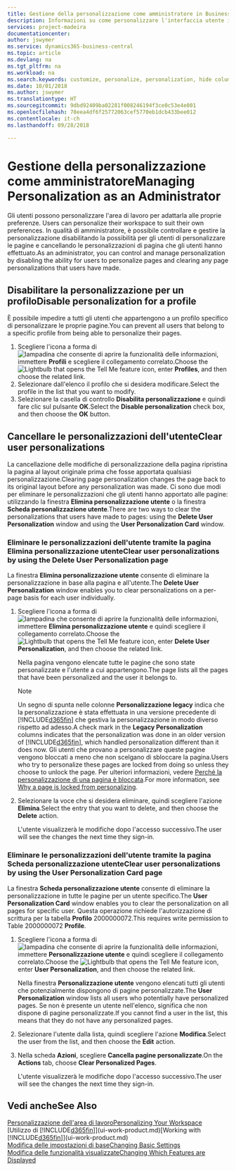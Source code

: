 ```yaml
---
title: Gestione della personalizzazione come amministratore in Business Central | Documenti Microsoft
description: Informazioni su come personalizzare l'interfaccia utente in base alle esigenze professionali.
services: project-madeira
documentationcenter: 
author: jswymer
ms.service: dynamics365-business-central
ms.topic: article
ms.devlang: na
ms.tgt_pltfrm: na
ms.workload: na
ms.search.keywords: customize, personalize, personalization, hide columns, remove fields, move fields
ms.date: 10/01/2018
ms.author: jswymer
ms.translationtype: HT
ms.sourcegitcommit: 9dbd92409ba02281f008246194f3ce0c53e4e001
ms.openlocfilehash: 78eea4df6f25772063cef5770eb1dcb433bee012
ms.contentlocale: it-ch
ms.lasthandoff: 09/28/2018

---
```

# <a name="managing-personalization-as-an-administrator"></a><span data-ttu-id="c33e8-103">Gestione della personalizzazione come amministratore</span><span class="sxs-lookup"><span data-stu-id="c33e8-103">Managing Personalization as an Administrator</span></span>
<span data-ttu-id="c33e8-104"><!--NAV in the Web client--> Gli utenti possono personalizzare l'area di lavoro per adattarla alle proprie preferenze.</span><span class="sxs-lookup"><span data-stu-id="c33e8-104"><!--NAV in the Web client--> Users can personalize their workspace to suit their own preferences.</span></span> <span data-ttu-id="c33e8-105">In qualità di amministratore, è possibile controllare e gestire la personalizzazione disabilitando la possibilità per gli utenti di personalizzare le pagine e cancellando le personalizzazioni di pagina che gli utenti hanno effettuato.</span><span class="sxs-lookup"><span data-stu-id="c33e8-105">As an administrator, you can control and manage personalization by disabling the ability for users to personalize pages and clearing any page personalizations that users have made.</span></span>

## <a name="disable-personalization-for-a-profile"></a><span data-ttu-id="c33e8-106">Disabilitare la personalizzazione per un profilo</span><span class="sxs-lookup"><span data-stu-id="c33e8-106">Disable personalization for a profile</span></span>
<span data-ttu-id="c33e8-107">È possibile impedire a tutti gli utenti che appartengono a un profilo specifico di personalizzare le proprie pagine.</span><span class="sxs-lookup"><span data-stu-id="c33e8-107">You can prevent all users that belong to a specific profile from being able to personalize their pages.</span></span>
1.  <span data-ttu-id="c33e8-108">Scegliere l'icona a forma di ![lampadina che consente di aprire la funzionalità delle informazioni](media/ui-search/search_small.png "Informazioni sull'operazione che si desidera eseguire"), immettere **Profili** e scegliere il collegamento correlato.</span><span class="sxs-lookup"><span data-stu-id="c33e8-108">Choose the ![Lightbulb that opens the Tell Me feature](media/ui-search/search_small.png "Tell me what you want to do") icon, enter **Profiles**, and then choose the related link.</span></span>
2.  <span data-ttu-id="c33e8-109">Selezionare dall'elenco il profilo che si desidera modificare.</span><span class="sxs-lookup"><span data-stu-id="c33e8-109">Select the profile in the list that you want to modify.</span></span>
3. <span data-ttu-id="c33e8-110">Selezionare la casella di controllo **Disabilita personalizzazione** e quindi fare clic sul pulsante **OK**.</span><span class="sxs-lookup"><span data-stu-id="c33e8-110">Select the **Disable personalization** check box, and then choose the **OK** button.</span></span>

## <a name="clear-user-personalizations"></a><span data-ttu-id="c33e8-111">Cancellare le personalizzazioni dell'utente</span><span class="sxs-lookup"><span data-stu-id="c33e8-111">Clear user personalizations</span></span>

<span data-ttu-id="c33e8-112">La cancellazione delle modifiche di personalizzazione della pagina ripristina la pagina al layout originale prima che fosse apportata qualsiasi personalizzazione.</span><span class="sxs-lookup"><span data-stu-id="c33e8-112">Clearing page personalization changes the page back to its original layout before any personalization was made.</span></span> <span data-ttu-id="c33e8-113">Ci sono due modi per eliminare le personalizzazioni che gli utenti hanno apportato alle pagine: utilizzando la finestra **Elimina personalizzazione utente** o la finestra **Scheda personalizzazione utente**.</span><span class="sxs-lookup"><span data-stu-id="c33e8-113">There are two ways to clear the personalizations that users have made to pages: using the **Delete User Personalization** window and using the **User Personalization Card** window.</span></span>

### <a name="clear-user-personalizations-by-using-the-delete-user-personalization-page"></a><span data-ttu-id="c33e8-114">Eliminare le personalizzazioni dell'utente tramite la pagina Elimina personalizzazione utente</span><span class="sxs-lookup"><span data-stu-id="c33e8-114">Clear user personalizations by using the Delete User Personalization page</span></span>

<span data-ttu-id="c33e8-115">La finestra **Elimina personalizzazione utente** consente di eliminare la personalizzazione in base alla pagina e all'utente.</span><span class="sxs-lookup"><span data-stu-id="c33e8-115">The **Delete User Personalization** window enables you to clear personalizations on a per-page basis for each user individually.</span></span>

1.  <span data-ttu-id="c33e8-116">Scegliere l'icona a forma di ![lampadina che consente di aprire la funzionalità delle informazioni](media/ui-search/search_small.png "Informazioni sull'operazione che si desidera eseguire"), immettere **Elimina personalizzazione utente** e quindi scegliere il collegamento correlato.</span><span class="sxs-lookup"><span data-stu-id="c33e8-116">Choose the ![Lightbulb that opens the Tell Me feature](media/ui-search/search_small.png "Tell me what you want to do") icon, enter **Delete User Personalization**, and then choose the related link.</span></span>

    <span data-ttu-id="c33e8-117">Nella pagina vengono elencate tutte le pagine che sono state personalizzate e l'utente a cui appartengono.</span><span class="sxs-lookup"><span data-stu-id="c33e8-117">The page lists all the pages that have been personalized and the user it belongs to.</span></span>

    >[!NOTE]
    > <span data-ttu-id="c33e8-118">Un segno di spunta nelle colonne **Personalizzazione legacy** indica che la personalizzazione è stata effettuata in una versione precedente di [!INCLUDE[d365fin](includes/d365fin_md.md)] che gestiva la personalizzazione in modo diverso rispetto ad adesso.</span><span class="sxs-lookup"><span data-stu-id="c33e8-118">A check mark in the **Legacy Personalization** columns indicates that the personalization was done in an older version of [!INCLUDE[d365fin](includes/d365fin_md.md)], which handled personalization different than it does now.</span></span> <span data-ttu-id="c33e8-119">Gli utenti che provano a personalizzare queste pagine vengono bloccati a meno che non scelgano di sbloccare la pagina.</span><span class="sxs-lookup"><span data-stu-id="c33e8-119">Users who try to personalize these pages are locked from doing so unless they choose to unlock the page.</span></span> <span data-ttu-id="c33e8-120">Per ulteriori informazioni, vedere [Perché la personalizzazione di una pagina è bloccata](ui-personalization-locked.md).</span><span class="sxs-lookup"><span data-stu-id="c33e8-120">For more information, see [Why a page is locked from personalizing](ui-personalization-locked.md).</span></span>

2. <span data-ttu-id="c33e8-121">Selezionare la voce che si desidera eliminare, quindi scegliere l'azione **Elimina**.</span><span class="sxs-lookup"><span data-stu-id="c33e8-121">Select the entry that you want to delete, and then choose the **Delete** action.</span></span>

    <span data-ttu-id="c33e8-122">L'utente visualizzerà le modifiche dopo l'accesso successivo.</span><span class="sxs-lookup"><span data-stu-id="c33e8-122">The user will see the changes the next time they sign-in.</span></span>

### <a name="clear-user-personalizations-by-using-the-user-personalization-card-page"></a><span data-ttu-id="c33e8-123">Eliminare le personalizzazioni dell'utente tramite la pagina Scheda personalizzazione utente</span><span class="sxs-lookup"><span data-stu-id="c33e8-123">Clear user personalizations by using the User Personalization Card page</span></span>

<span data-ttu-id="c33e8-124">La finestra **Scheda personalizzazione utente** consente di eliminare la personalizzazione in tutte le pagine per un utente specifico.</span><span class="sxs-lookup"><span data-stu-id="c33e8-124">The **User Personalization Card** window enables you to clear the personalization on all pages for specific user.</span></span> <span data-ttu-id="c33e8-125">Questa operazione richiede l'autorizzazione di scrittura per la tabella **Profilo** 2000000072.</span><span class="sxs-lookup"><span data-stu-id="c33e8-125">This requires write permission to Table 2000000072 **Profile**.</span></span>

1.  <span data-ttu-id="c33e8-126">Scegliere l'icona a forma di ![lampadina che consente di aprire la funzionalità delle informazioni](media/ui-search/search_small.png "Informazioni sull'operazione che si desidera eseguire"), immettere **Personalizzazione utente** e quindi scegliere il collegamento correlato.</span><span class="sxs-lookup"><span data-stu-id="c33e8-126">Choose the ![Lightbulb that opens the Tell Me feature](media/ui-search/search_small.png "Tell me what you want to do") icon, enter **User Personalization**, and then choose the related link.</span></span>

    <span data-ttu-id="c33e8-127">Nella finestra **Personalizzazione utente** vengono elencati tutti gli utenti che potenzialmente dispongono di pagine personalizzate.</span><span class="sxs-lookup"><span data-stu-id="c33e8-127">The **User Personalization** window lists all users who potentially have personalized pages.</span></span> <span data-ttu-id="c33e8-128">Se non è presente un utente nell'elenco, significa che non dispone di pagine personalizzate.</span><span class="sxs-lookup"><span data-stu-id="c33e8-128">If you cannot find a user in the list, this means that they do not have any personalized pages.</span></span>

2. <span data-ttu-id="c33e8-129">Selezionare l'utente dalla lista, quindi scegliere l'azione **Modifica**.</span><span class="sxs-lookup"><span data-stu-id="c33e8-129">Select the user from the list, and then choose the **Edit** action.</span></span>

3.  <span data-ttu-id="c33e8-130">Nella scheda **Azioni**, scegliere **Cancella pagine personalizzate**.</span><span class="sxs-lookup"><span data-stu-id="c33e8-130">On the **Actions** tab, choose **Clear Personalized Pages**.</span></span>

    <span data-ttu-id="c33e8-131">L'utente visualizzerà le modifiche dopo l'accesso successivo.</span><span class="sxs-lookup"><span data-stu-id="c33e8-131">The user will see the changes the next time they sign-in.</span></span>

## <a name="see-also"></a><span data-ttu-id="c33e8-132">Vedi anche</span><span class="sxs-lookup"><span data-stu-id="c33e8-132">See Also</span></span>
[<span data-ttu-id="c33e8-133">Personalizzazione dell'area di lavoro</span><span class="sxs-lookup"><span data-stu-id="c33e8-133">Personalizing Your Workspace</span></span>](ui-personalization-user.md)  
<span data-ttu-id="c33e8-134">[Utilizzo di [!INCLUDE[d365fin](includes/d365fin_md.md)]](ui-work-product.md)</span><span class="sxs-lookup"><span data-stu-id="c33e8-134">[Working with [!INCLUDE[d365fin](includes/d365fin_md.md)]](ui-work-product.md)</span></span>  
[<span data-ttu-id="c33e8-135">Modifica delle impostazioni di base</span><span class="sxs-lookup"><span data-stu-id="c33e8-135">Changing Basic Settings</span></span>](ui-change-basic-settings.md)  
[<span data-ttu-id="c33e8-136">Modifica delle funzionalità visualizzate</span><span class="sxs-lookup"><span data-stu-id="c33e8-136">Changing Which Features are Displayed</span></span>](ui-experiences.md)  

